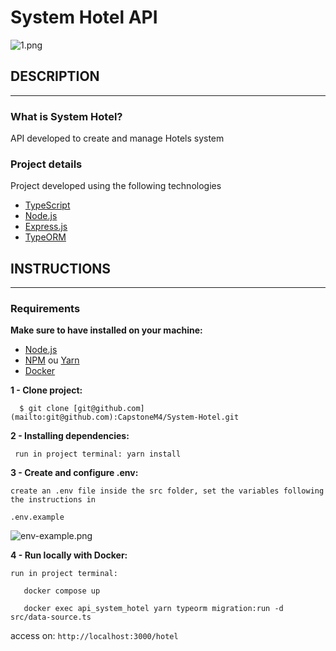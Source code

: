 # System Hotel API

![1.png](https://s3-us-west-2.amazonaws.com/secure.notion-static.com/2e901fe6-ee11-42dc-8827-a21fe59d962d/1.png)

## DESCRIPTION

---

### **What is System Hotel?**

 API developed to create and manage Hotels system

### **Project** **details**

 Project developed using the following technologies

- [TypeScript](https://www.typescriptlang.org/)
- [Node.js](https://nodejs.org/en/)
- [Express.js](https://nodejs.org/en/)
- [TypeORM](https://nodejs.org/en/)

## INSTRUCTIONS

---

### Requirements

 **Make sure to have installed on your machine:**

- [Node.js](https://nodejs.org/en/)
- [NPM](https://www.npmjs.com/) ou [Yarn](https://yarnpkg.com/)
- [Docker](https://expo.io/)

 **1 - Clone project:**

      $ git clone [git@github.com](mailto:git@github.com):CapstoneM4/System-Hotel.git

 **2 - Installing dependencies:**

     run in project terminal: yarn install

 **3 - Create and configure .env:**

    create an .env file inside the src folder, set the variables following the instructions in

    .env.example

![env-example.png](https://s3-us-west-2.amazonaws.com/secure.notion-static.com/f9d8014f-47f0-4f06-8f59-991ec04efd8e/env-example.png)

**4 - Run locally with Docker:**

    run in project terminal: 

       docker compose up

       docker exec api_system_hotel yarn typeorm migration:run -d src/data-source.ts

   access on: `http://localhost:3000/hotel`

